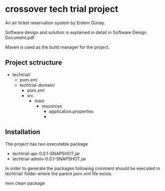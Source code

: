 # crossover tech trial project
An air ticket reservation system by Erdem Günay.
 
Software design and solution is explained in detail in Software Design Document.pdf

Maven is used as the build manager for the project.

## Project sctructure
+ techtrial/
	+ pom.xml
	+ techtrial-domain/
		+ pom.xml
		+ src
			+ main
				+ resources
					+ application.properties
					+  	 

## Installation
The project has two executable package 

- techtrial-api-0.0.1-SNAPSHOT.jar
- techtrial-admin-0.0.1-SNAPSHOT.jar


In order to generate the packages following comment should be executed in techtrial/ folder where the parent pom.xml file exists. 

mvn clean package
